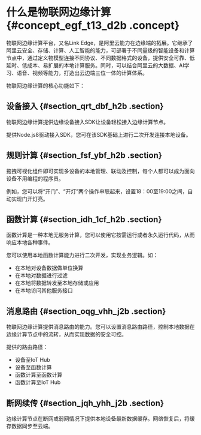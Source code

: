 # 什么是物联网边缘计算 {#concept_egf_t13_d2b .concept}

物联网边缘计算平台，又名Link Edge，是阿里云能力在边缘端的拓展。它继承了阿里云安全、存储、计算、人工智能的能力，可部署于不同量级的智能设备和计算节点中，通过定义物模型连接不同协议、不同数据格式的设备，提供安全可靠、低延时、低成本、易扩展的本地计算服务。同时，可以结合阿里云的大数据、AI学习、语音、视频等能力，打造出云边端三位一体的计算体系。

物联网边缘计算的核心功能如下：

## 设备接入 {#section_qrt_dbf_h2b .section}

物联网边缘计算提供边缘设备接入SDK让设备轻松接入边缘计算节点。

提供Node.js8驱动接入SDK，您可在该SDK基础上进行二次开发连接本地设备。

## 规则计算 {#section_fsf_ybf_h2b .section}

拖拽可视化组件即可实现多设备的本地管理、联动及控制，每个人都可以成为面向设备不用编程的程序员。

例如，您可以将“开门”、“开灯”两个操作串联起来，设置18：00至19:00之间，自动实现门开灯亮。

## 函数计算 {#section_idh_1cf_h2b .section}

函数计算是一种本地无服务计算，您可以使用它按需运行或者永久运行代码，从而响应本地各种事件。

您可以使用本地函数计算能力进行二次开发，实现业务逻辑。如：

-   在本地对设备数据做单位换算
-   在本地对数据进行过滤
-   在本地将数据转发至本地存储或应用
-   在本地访问其他服务接口

## 消息路由 {#section_oqg_vhh_j2b .section}

物联网边缘计算提供消息路由的能力。您可以设置消息路由路径，控制本地数据在边缘计算节点中的流转，从而实现数据的安全可控。

提供的路由路径：

-   设备至IoT Hub
-   设备至函数计算
-   函数计算至函数计算
-   函数计算至IoT Hub

## 断网续传 {#section_jqh_yhh_j2b .section}

边缘计算节点在断网或弱网情况下提供本地设备最新数据缓存。网络恢复后，将缓存数据同步至云端。

